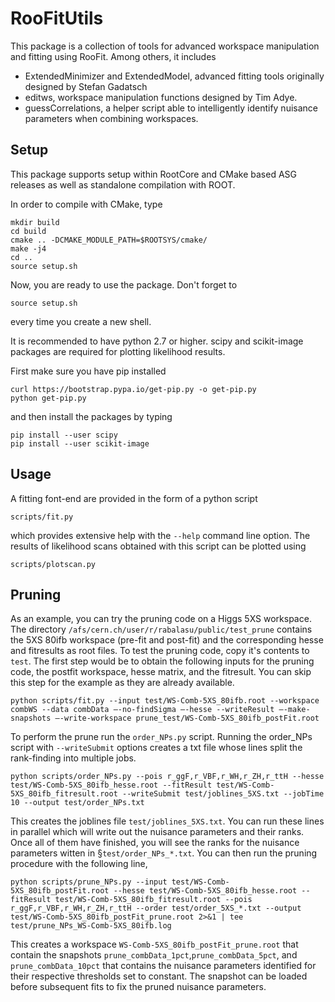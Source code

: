 # RooFitUtils

This package is a collection of tools for advanced workspace
manipulation and fitting using RooFit. Among others, it includes

 * ExtendedMinimizer and ExtendedModel, advanced fitting tools originally designed by Stefan Gadatsch
 * editws, workspace manipulation functions designed by Tim Adye.
 * guessCorrelations, a helper script able to intelligently identify nuisance parameters when combining workspaces.

## Setup

This package supports setup within RootCore and CMake based ASG
releases as well as standalone compilation with ROOT.

In order to compile with CMake, type

    mkdir build
    cd build
    cmake .. -DCMAKE_MODULE_PATH=$ROOTSYS/cmake/
    make -j4
    cd ..
    source setup.sh

Now, you are ready to use the package. Don't forget to 

    source setup.sh

every time you create a new shell.

It is recommended to have python 2.7 or higher.
scipy and scikit-image packages are required 
for plotting likelihood results. 

First make sure you have pip installed

    curl https://bootstrap.pypa.io/get-pip.py -o get-pip.py
    python get-pip.py

and then install the packages by typing

    pip install --user scipy
    pip install --user scikit-image

## Usage

A fitting font-end are provided in the form of a python script 

    scripts/fit.py

which provides extensive help with the `--help` command line option. The results of likelihood scans obtained with this script can be plotted using 

    scripts/plotscan.py


## Pruning

As an example, you can try the pruning code on a Higgs 5XS workspace. The directory `/afs/cern.ch/user/r/rabalasu/public/test_prune` contains the 5XS 80ifb workspace (pre-fit and post-fit) and the corresponding hesse and fitresults as root files. To test the pruning code, copy it's contents to `test`.
The first step would be to obtain the following inputs for the pruning code, the postfit workspace, hesse matrix, and the fitresult. You can skip this step for the example as they
are already available. 

    python scripts/fit.py --input test/WS-Comb-5XS_80ifb.root --workspace combWS --data combData —-no-findSigma —-hesse --writeResult —-make-snapshots —-write-workspace prune_test/WS-Comb-5XS_80ifb_postFit.root

 To perform the prune run the `order_NPs.py` script. Running the order_NPs script with `--writeSubmit` options creates a txt file whose lines split the rank-finding into multiple jobs.

    python scripts/order_NPs.py --pois r_ggF,r_VBF,r_WH,r_ZH,r_ttH --hesse test/WS-Comb-5XS_80ifb_hesse.root --fitResult test/WS-Comb-5XS_80ifb_fitresult.root --writeSubmit test/joblines_5XS.txt --jobTime 10 --output test/order_NPs.txt

This creates the joblines file `test/joblines_5XS.txt`. You can run these lines in parallel which will write out the nuisance parameters and their ranks.
Once all of them have finished, you will see the ranks for the nuisance parameters witten in §`test/order_NPs_*.txt`. You can then run the 
pruning procedure with the following line,

    python scripts/prune_NPs.py --input test/WS-Comb-5XS_80ifb_postFit.root --hesse test/WS-Comb-5XS_80ifb_hesse.root --fitResult test/WS-Comb-5XS_80ifb_fitresult.root --pois r_ggF,r_VBF,r_WH,r_ZH,r_ttH --order test/order_5XS_*.txt --output test/WS-Comb-5XS_80ifb_postFit_prune.root 2>&1 | tee test/prune_NPs_WS-Comb-5XS_80ifb.log
    
This creates a workspace `WS-Comb-5XS_80ifb_postFit_prune.root` that contain the snapshots `prune_combData_1pct`,`prune_combData_5pct`, and `prune_combData_10pct` 
that contains the nuisance parameters identified for their respective thresholds set to constant. The snapshot can be loaded before subsequent fits to fix the pruned nuisance parameters.
